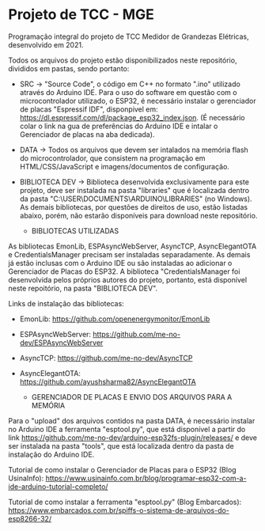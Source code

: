 # Projeto de TCC - MGE
Programação integral do projeto de TCC Medidor de Grandezas Elétricas, desenvolvido em 2021.

Todos os arquivos do projeto estão disponibilizados neste repositório, divididos em pastas, sendo portanto:

- SRC -> "Source Code", o código em C++ no formato ".ino" utilizado através do Arduino IDE. Para o uso do software em questão com o microcontrolador utilizado, o ESP32, é necessário instalar o gerenciador de placas "Espressif IDF", disponpivel em: <https://dl.espressif.com/dl/package_esp32_index.json>. (É necessário colar o link na gua de preferências do Arduino IDE e intalar o Gerenciador de placas na aba dedicada).

- DATA -> Todos os arquivos que devem ser intalados na memória flash do microcontrolador, que consistem na programação em HTML/CSS/JavaScript e imagens/documentos de configuração.

- BIBLIOTECA DEV -> Biblioteca desenvolvida exclusivamente para este projeto, deve ser instalada na pasta "libraries" que é localizada dentro da pasta "C:\\USER\DOCUMENTS\ARDUINO\LIBRARIES" (no Windows). As demais bibliotecas, por questões de direitos de uso, estão listadas abaixo, porém, não estarão disponíveis para download neste repositório.


   - BIBLIOTECAS UTILIZADAS

As bibliotecas EmonLib, ESPAsyncWebServer, AsyncTCP, AsyncElegantOTA e CredentialsManager precisam ser instaladas separadamente. As demais já estão inclusas com o Arduino IDE ou são instaladas ao adicionar o Gerenciador de Placas do ESP32.
A biblioteca "CredentialsManager foi desenvolvida pelos próprios autores do projeto, portanto, está disponível neste repoitório, na pasta "BIBLIOTECA DEV".

Links de instalação das bibliotecas:
- EmonLib: <https://github.com/openenergymonitor/EmonLib>
- ESPAsyncWebServer: <https://github.com/me-no-dev/ESPAsyncWebServer>
- AsyncTCP: <https://github.com/me-no-dev/AsyncTCP>
- AsyncElegantOTA: <https://github.com/ayushsharma82/AsyncElegantOTA>


    - GERENCIADOR DE PLACAS E ENVIO DOS ARQUIVOS PARA A MEMÓRIA


Para o "upload" dos arquivos contidos na pasta DATA, é necessário instalar no Arduino IDE a ferramenta "esptool.py", que está disponível a partir do link <https://github.com/me-no-dev/arduino-esp32fs-plugin/releases/> e deve ser instalada na pasta "tools", que está localizada dentro da pasta de instalação do Arduino IDE.


Tutorial de como instalar o Gerenciador de Placas para o ESP32 (Blog UsinaInfo): <https://www.usinainfo.com.br/blog/programar-esp32-com-a-ide-arduino-tutorial-completo/>

Tutorial de como instalar a ferramenta "esptool.py" (Blog Embarcados): <https://www.embarcados.com.br/spiffs-o-sistema-de-arquivos-do-esp8266-32/>
